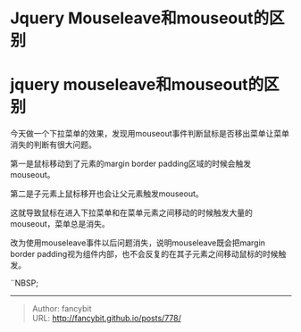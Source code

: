 # Jquery Mouseleave和mouseout的区别

<div class="header"><h1 class="single-title animate__animated animate__pulse animate__faster">jquery mouseleave和mouseout的区别</h1></div>

<div class="content" id="content"><p>今天做一个下拉菜单的效果，发现用mouseout事件判断鼠标是否移出菜单让菜单消失的判断有很大问题。</p><p>第一是鼠标移动到了元素的margin border padding区域的时候会触发mouseout。</p><p>第二是子元素上鼠标移开也会让父元素触发mouseout。</p><p>这就导致鼠标在进入下拉菜单和在菜单元素之间移动的时候触发大量的mouseout，菜单总是消失。</p><p>改为使用mouseleave事件以后问题消失，说明mouseleave既会把margin border padding视为组件内部，也不会反复的在其子元素之间移动鼠标的时候触发。</p><!-- raw HTML omitted --><p><!-- raw HTML omitted -->¨NBSP;<!-- raw HTML omitted --></p></div>



---

> Author: fancybit  
> URL: http://fancybit.github.io/posts/778/  

